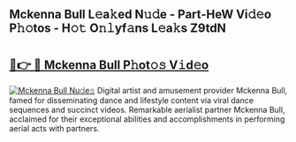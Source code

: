 ## Mckenna Bull L𝚎a𝚔ed N𝚞𝚍e - Part-HeW Vi𝚍𝚎o P𝚑𝚘tos - H𝚘𝚝 O𝚗𝚕yf𝚊ns L𝚎a𝚔s Z9tdN

# <h2><a href="http://kf319h.oniu.top/?m=Mckenna+Bull">🔗👉 🔴 Mckenna Bull P𝚑ot𝚘𝚜 V𝚒d𝚎o</a></h2>

[![Mckenna Bull Nu𝚍e𝚜](https://i.imgur.com/0qMVB7G.gif)](http://kf319h.oniu.top/?m=Mckenna+Bull)
Digital artist and amusement provider Mckenna Bull, famed for disseminating dance and lifestyle content via viral dance sequences and succinct videos. Remarkable aerialist partner Mckenna Bull, acclaimed for their exceptional abilities and accomplishments in performing aerial acts with partners.  
